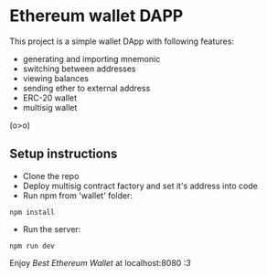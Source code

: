 # Ethereum wallet DAPP

This project is a simple wallet DApp with following features:
* generating and importing mnemonic
* switching between addresses 
* viewing balances
* sending ether to external address
* ERC-20 wallet
* multisig wallet

(o>o)

## Setup instructions

* Clone the repo
* Deploy multisig contract factory and set it's address into code
* Run npm from 'wallet' folder:
```
npm install
```
* Run the server:
```
npm run dev
```

Enjoy *Best Ethereum Wallet* at localhost:8080 *:3*
